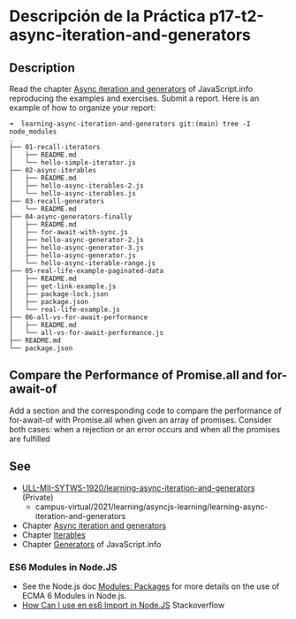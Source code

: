# Descripción de la Práctica p17-t2-async-iteration-and-generators

## Description

Read the chapter [Async iteration and generators](https://javascript.info/async-iterators-generators) of JavaScript.info reproducing the examples and exercises. Submit a report. Here is an example of how to organize your report:

```
➜  learning-async-iteration-and-generators git:(main) tree -I node_modules
.
├── 01-recall-iterators
│   ├── README.md
│   └── hello-simple-iterator.js
├── 02-async-iterables
│   ├── README.md
│   ├── hello-async-iterables-2.js
│   └── hello-async-iterables.js
├── 03-recall-generators
│   └── README.md
├── 04-async-generators-finally
│   ├── README.md
│   ├── for-await-with-sync.js
│   ├── hello-async-generator-2.js
│   ├── hello-async-generator-3.js
│   ├── hello-async-generator.js
│   └── hello-async-iterable-range.js
├── 05-real-life-example-paginated-data
│   ├── README.md
│   ├── get-link-example.js
│   ├── package-lock.json
│   ├── package.json
│   └── real-life-example.js
├── 06-all-vs-for-await-performance
│   ├── README.md
│   └── all-vs-for-await-performance.js
├── README.md
└── package.json
```

## Compare the Performance of Promise.all and for-await-of

Add a section and the corresponding code to compare the performance of 
for-await-of with Promise.all when given an array of promises.
Consider both cases: when a rejection or an error occurs and when all the promises are fulfilled

## See

* [ULL-MII-SYTWS-1920/learning-async-iteration-and-generators](https://github.com/ULL-MII-SYTWS-1920/learning-async-iteration-and-generators) (Private)
  * campus-virtual/2021/learning/asyncjs-learning/learning-async-iteration-and-generators
* Chapter [Async iteration and generators](https://javascript.info/async-iterators-generators)
* Chapter [Iterables](https://javascript.info/iterable)
* Chapter [Generators](https://javascript.info/generators) of JavaScript.info

### ES6 Modules in Node.JS

* See the Node.js doc [Modules: Packages](https://nodejs.org/api/packages.html#packages_determining_module_system) for more details on the use of ECMA 6 Modules in Node.js.
* [How Can I use en es6 Import in Node.JS](https://stackoverflow.com/questions/45854169/how-can-i-use-an-es6-import-in-node-js#:~:text=You%20can%20also%20use%20npm,import%20in%20your%20JavaScript%20files.
) Stackoverflow